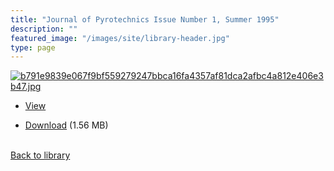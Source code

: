 ```yaml
---
title: "Journal of Pyrotechnics Issue Number 1, Summer 1995"
description: ""
featured_image: "/images/site/library-header.jpg"
type: page
---
```


<a href="https://drive.google.com/uc?export=view&id=1U64O55njG2Ed4z6QBrVFaF0JK6NsAAw2" target="_blank">![b791e9839e067f9bf559279247bbca16fa4357af81dca2afbc4a812e406e3b47.jpg](https://drive.google.com/uc?export=view&id=1NorNN59UR13gnbPsLJ-MZhHmOS0m_1X3)</a>
* <a href="https://drive.google.com/uc?export=view&id=1U64O55njG2Ed4z6QBrVFaF0JK6NsAAw2" target="_blank">View</a>

* [Download](https://drive.google.com/uc?export=download&id=1U64O55njG2Ed4z6QBrVFaF0JK6NsAAw2) (1.56 MB)

<br />[Back to library](/library/)
